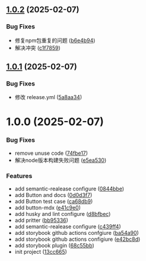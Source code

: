 ## [1.0.2](https://github.com/exploitationExplorers/React-comonent-design/compare/v1.0.1...v1.0.2) (2025-02-07)


### Bug Fixes

* 修复npm包重复的问题 ([b6e4b94](https://github.com/exploitationExplorers/React-comonent-design/commit/b6e4b94c61dbc9bb4736497b29c285334be9a591))
* 解决冲突 ([c1f7859](https://github.com/exploitationExplorers/React-comonent-design/commit/c1f7859b7a4a1cc7dddd98bc0df6fe44ba16c561))

## [1.0.1](https://github.com/exploitationExplorers/React-comonent-design/compare/v1.0.0...v1.0.1) (2025-02-07)


### Bug Fixes

* 修改 release.yml ([5a8aa34](https://github.com/exploitationExplorers/React-comonent-design/commit/5a8aa34616ec5ce5cd56d4690821a72a4f088516))

# 1.0.0 (2025-02-07)


### Bug Fixes

* remove unuse code ([74fbe17](https://github.com/exploitationExplorers/React-comonent-design/commit/74fbe17bb6d2411330263d81bf241150f1bbd9d1))
* 解决node版本构建失败问题 ([e5ea530](https://github.com/exploitationExplorers/React-comonent-design/commit/e5ea530c1c7f2b23fb51871474c812368379d8e3))


### Features

* add  semantic-realease configure ([0844bbe](https://github.com/exploitationExplorers/React-comonent-design/commit/0844bbe2d37860e54cc175dcc4f23b2485897f8b))
* add Button and docs ([0d0d3f7](https://github.com/exploitationExplorers/React-comonent-design/commit/0d0d3f761ecb86ebbf7074129c3d4f3d00c9dfe2))
* add Button test case ([ca68db9](https://github.com/exploitationExplorers/React-comonent-design/commit/ca68db9526e8035be212f0f8ddea61b87a538c51))
* add button-mdx ([e41c9e0](https://github.com/exploitationExplorers/React-comonent-design/commit/e41c9e086e315cc45ac5dcebb9759aaccf432b35))
* add husky and lint configure ([d8bfbec](https://github.com/exploitationExplorers/React-comonent-design/commit/d8bfbecdf769c56328ddf684054e8e9bf17adf0a))
* add pritter ([bb95336](https://github.com/exploitationExplorers/React-comonent-design/commit/bb95336fb75b49c0a120c22a115dc07821f0971c))
* add semantic-realease configure ([c439ff4](https://github.com/exploitationExplorers/React-comonent-design/commit/c439ff47638d0a36457b9ddfbc8e1db19096992d))
* add storybook github actions confgiure ([ba54a90](https://github.com/exploitationExplorers/React-comonent-design/commit/ba54a9035e88b89eae597ec163a41a27b8a61343))
* add storybook github actions configiure ([e42bc8d](https://github.com/exploitationExplorers/React-comonent-design/commit/e42bc8da5b72f09362310c0321cb1e66bafcbe45))
* add storybook plugin ([68c55bb](https://github.com/exploitationExplorers/React-comonent-design/commit/68c55bb39e8ebc4c04c6501f064e94cbd4677376))
* init project ([13cc665](https://github.com/exploitationExplorers/React-comonent-design/commit/13cc66573246bc4c880a83f2ea24f32a89cc8528))
